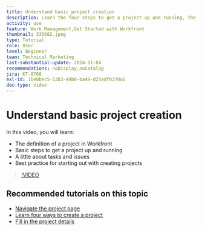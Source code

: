 ```yaml
---
title: Understand basic project creation
description: Learn the four steps to get a project up and running, the definition of a project, and the three most common ways of creating a project.
activity: use
feature: Work Management,Get Started with Workfront
thumbnail: 335082.jpeg
type: Tutorial
role: User
level: Beginner
team: Technical Marketing
last-substantial-update: 2024-11-04
recommendations: noDisplay,noCatalog
jira: KT-8768
exl-id: 1be0bec5-13b3-44b0-ba49-d25adf0378a5
doc-type: video
---
```

# Understand basic project creation

In this video, you will learn:

* The definition of a project in Workfront
* Basic steps to get a project up and running
* A little about tasks and issues
* Best practice for starting out with creating projects

>[!VIDEO](https://video.tv.adobe.com/v/335082/?quality=12&learn=on)

## Recommended tutorials on this topic

* [Navigate the project page](/help/manage-work/projects/navigate-the-project-page.md)
* [Learn four ways to create a project](/help/manage-work/projects/understand-other-ways-to-create-projects.md)
* [Fill in the project details](/help/manage-work/projects/fill-in-the-project-details.md)

